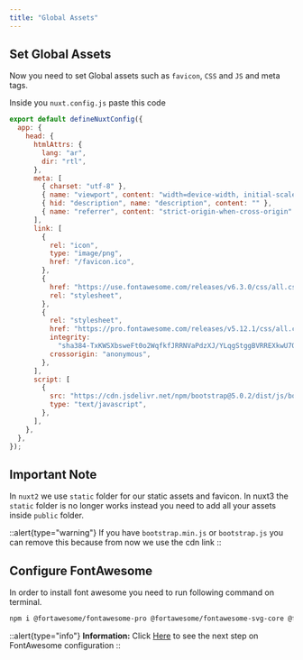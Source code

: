 ```yaml
---
title: "Global Assets"
---
```


## Set Global Assets

Now you need to set Global assets such as `favicon`, `CSS` and `JS` and meta tags.

Inside you `nuxt.config.js` paste this code

```js
export default defineNuxtConfig({
  app: {
    head: {
      htmlAttrs: {
        lang: "ar",
        dir: "rtl",
      },
      meta: [
        { charset: "utf-8" },
        { name: "viewport", content: "width=device-width, initial-scale=1" },
        { hid: "description", name: "description", content: "" },
        { name: "referrer", content: "strict-origin-when-cross-origin" },
      ],
      link: [
        {
          rel: "icon",
          type: "image/png",
          href: "/favicon.ico",
        },
        {
          href: "https://use.fontawesome.com/releases/v6.3.0/css/all.css",
          rel: "stylesheet",
        },
        {
          rel: "stylesheet",
          href: "https://pro.fontawesome.com/releases/v5.12.1/css/all.css",
          integrity:
            "sha384-TxKWSXbsweFt0o2WqfkfJRRNVaPdzXJ/YLqgStggBVRREXkwU7OKz+xXtqOU4u8+",
          crossorigin: "anonymous",
        },
      ],
      script: [
        {
          src: "https://cdn.jsdelivr.net/npm/bootstrap@5.0.2/dist/js/bootstrap.bundle.min.js",
          type: "text/javascript",
        },
      ],
    },
  },
});
```

## Important Note

In `nuxt2` we use `static` folder for our static assets and favicon. In nuxt3 the `static` folder is no longer works instead you need to add all your assets inside `public` folder.

::alert{type="warning"}
If you have `bootstrap.min.js` or `bootstrap.js` you can remove this because from now we use the cdn link
::

## Configure FontAwesome

In order to install font awesome you need to run following command on terminal.

```bash
npm i @fortawesome/fontawesome-pro @fortawesome/fontawesome-svg-core @fortawesome/free-brands-svg-icons @fortawesome/free-regular-svg-icons @fortawesome/free-solid-svg-icons @fortawesome/pro-regular-svg-icons @fortawesome/pro-solid-svg-icons @fortawesome/vue-fontawesome @nuxtjs/fontawesome
```

::alert{type="info"}
**Information:** Click [Here](/plugins/font-awesome) to see the next step on FontAwesome configuration
::
